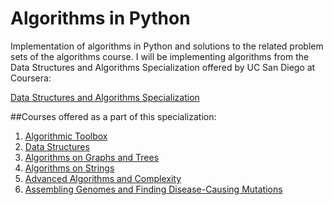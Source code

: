 # Algorithms in Python

Implementation of algorithms in Python and solutions to the related problem sets of the algorithms course.
I will be implementing algorithms from the Data Structures and Algorithms Specialization offered by UC San Diego at Coursera: 

[Data Structures and Algorithms Specialization](https://www.coursera.org/specializations/data-structures-algorithms)

##Courses offered as a part of this specialization: 

1. [Algorithmic Toolbox](https://www.coursera.org/learn/algorithmic-toolbox)
2. [Data Structures](https://www.coursera.org/learn/data-structures)
3. [Algorithms on Graphs and Trees](https://www.coursera.org/learn/algorithms-on-graphs-and-trees)
4. [Algorithms on Strings](https://www.coursera.org/learn/algorithms-on-strings)
5. [Advanced Algorithms and Complexity](https://www.coursera.org/learn/advanced-algorithms-and-complexity)
6. [Assembling Genomes and Finding Disease-Causing Mutations](https://www.coursera.org/learn/assembling-genomes)

